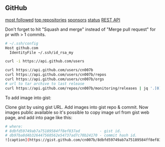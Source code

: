 GitHub
-

[most followed](https://github.com/search?utf8=%E2%9C%93&q=followers%3A%3E%3D10000&type=Users)
[top repositories](https://github.com/search?q=stars:%3E1&s=stars&type=Repositories)
[sponsors](https://help.github.com/en/github/supporting-the-open-source-community-with-github-sponsors/about-github-sponsors)
[status](https://www.githubstatus.com/)
[REST API](https://docs.github.com/en/rest)

Don't forget to hit "Squash and merge" instead of "Merge pull request" for pr with > 1 commits.

````sh
# ~/.ssh/config
Host github.com
  IdentityFile ~/.ssh/id_rsa_my
````

````sh
curl -i https://api.github.com/users

curl https://api.github.com/users/cn007b
curl https://api.github.com/users/cn007b/repos
curl https://api.github.com/users/cn007b/orgs
# url to tar archive to last release
curl https://api.github.com/repos/cn007b/monitoring/releases | jq '.[0].assets[].browser_download_url' | grep linux
````

To add image into gist:

Clone gist by using gist URL.
Add images into gist repo & commit.
Now images public available so it's possible to copy image url from gist web page,
and add into page like this:

````sh
# where:
# 8dbfd59749ab7a75189584ff8ef837ad         - gist id.
# db97ba8d4b326447560562e54737ad7c70b24170 - commit hash id.
![caption](https://gist.github.com/cn007b/8dbfd59749ab7a75189584ff8ef837ad/raw/db97ba8d4b326447560562e54737ad7c70b24170/1.png)
````
